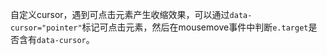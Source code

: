 自定义cursor，遇到可点击元素产生收缩效果，可以通过`data-cursor="pointer"`标记可点击元素，然后在mousemove事件中判断`e.target`是否含有`data-cursor`。